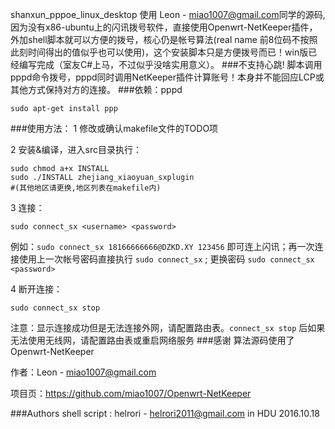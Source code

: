 shanxun_pppoe_linux_desktop 使用 Leon - <miao1007@gmail.com>同学的源码,因为没有x86-ubuntu上的闪讯拨号软件，直接使用Openwrt-NetKeeper插件，外加shell脚本就可以方便的拨号，核心仍是帐号算法(real name 前8位码不按照此刻时间得出的值似乎也可以使用)，这个安装脚本只是方便拨号而已！win版已经编写完成（室友C#上马，不过似乎没啥实用意义）。
###不支持心跳!
脚本调用pppd命令拨号，pppd同时调用NetKeeper插件计算账号！本身并不能回应LCP或其他方式保持对方的连接。
###依赖：pppd 
```
sudo apt-get install ppp
```
###使用方法：
1 修改或确认makefile文件的TODO项

2 安装&编译，进入src目录执行：
```
sudo chmod a+x INSTALL
sudo ./INSTALL zhejiang_xiaoyuan_sxplugin 
#(其他地区请更换,地区列表在makefile内) 
```
3 连接：
```
sudo connect_sx <username> <password> 
```
例如：```sudo connect_sx 18166666666@DZKD.XY 123456``` 即可连上闪讯；再一次连接使用上一次帐号密码直接执行 ```sudo connect_sx``` ; 更换密码 ```sudo connect_sx <password>```

4 断开连接：
```
sudo connect_sx stop
```
注意：显示连接成功但是无法连接外网，请配置路由表。```connect_sx stop``` 后如果无法使用无线网，请配置路由表或重启网络服务
###感谢 
算法源码使用了Openwrt-NetKeeper 

作者：Leon - miao1007@gmail.com

项目页：https://github.com/miao1007/Openwrt-NetKeeper

###Authors
 shell script : helrori - <helrori2011@gmail.com> in HDU 2016.10.18
